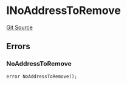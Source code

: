 # INoAddressToRemove
[Git Source](https://github.com/thrackle-io/tron/blob/e8b36a3b12094b00c1b143dd36d9acbc1f486a67/src/common/IErrors.sol)


## Errors
### NoAddressToRemove

```solidity
error NoAddressToRemove();
```


